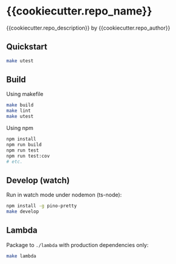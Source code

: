 # {{cookiecutter.repo_name}}

{{cookiecutter.repo_description}} by {{cookiecutter.repo_author}}

## Quickstart

```bash
make utest
```

## Build

Using makefile

```bash
make build
make lint
make utest
```

Using npm

```bash
npm install
npm run build
npm run test
npm run test:cov
# etc.
```

## Develop (watch)

Run in watch mode under nodemon (ts-node):

```bash
npm install -g pino-pretty
make develop
```

## Lambda

Package to `./lambda` with production dependencies only:

```bash
make lambda
```

